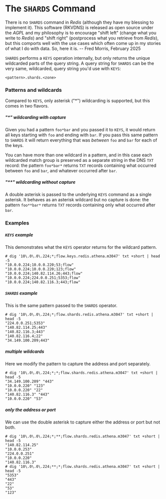# The `SHARDS` Command

There is no `SHARDS` command in _Redis_ (although they have my blessing to implement it). This software (RKVDNS) is released as open source under the _AGPL_ and
my philosophy is to encourage "shift left" (change what you write to _Redis_) and "shift right" (postprocess what you retrieve from _Redis_), but this
comports well with the use cases which often come up in my stories of what I do with data. So, here it is. -- Fred Morris, February 2025

`SHARDS` performs a `KEYS` operation internally, but only returns the unique wildcarded parts of the query string. A query string for `SHARDS` can be the
very same, wildcarded, query string you'd use with `KEYS`:

    <pattern>.shards.<zone>

### Patterns and wildcards

Compared to `KEYS`, only asterisk ("*") wildcarding is supported, but this comes in two flavors.

##### "*" wildcarding with capture

Given you had a pattern `foo*bar` and you passed it to `KEYS`, it would return all keys starting with `foo` and ending with `bar`. If you pass this
same pattern to `SHARDS` it will return everything that was _between_ `foo` and `bar` for each of the keys.

You can have more than one wildcard in a pattern, and in this case each wildcarded match group is preserved as a separate string in the DNS `TXT` record:
the pattern `foo*bar*` returns `TXT` records containing what occurred between `foo` and `bar`, and whatever occurred after `bar`.

##### "**" wildcarding without capture

A double asterisk is passed to the underlying `KEYS` command as a single asterisk. It behaves as an asterisk wildcard but no capture is done:
the pattern `foo**bar*` returns `TXT` records containing only what occurred after `bar`.

### Examples

##### `KEYS` example

This demonstrates what the `KEYS` operator returns for the wildcard pattern.

```
# dig '10\.0\.0\.224;*;flow.keys.redis.athena.m3047' txt +short | head -5
"10.0.0.224;10.0.0.220;53;flow"
"10.0.0.224;10.0.0.220;123;flow"
"10.0.0.224;140.82.114.26;443;flow"
"10.0.0.224;224.0.0.251;5353;flow"
"10.0.0.224;140.82.116.3;443;flow"
```

##### `SHARDS` example

This is the same pattern passed to the `SHARDS` operator.

```
# dig '10\.0\.0\.224;*;flow.shards.redis.athena.m3047' txt +short | head -5
"224.0.0.251;5353"
"140.82.114.25;443"
"140.82.116.3;443"
"140.82.116.4;22"
"34.149.100.209;443"
```

##### multiple wildcards

Here we modify the pattern to capture the address and port separately.

```
# dig '10\.0\.0\.224;*;*;flow.shards.redis.athena.m3047' txt +short | head -5
"34.149.100.209" "443"
"10.0.0.220" "123"
"10.0.0.220" "22"
"140.82.116.3" "443"
"10.0.0.220" "53"
```

##### only the address or port

We can use the double asterisk to capture either the address or port but not both.

```
# dig '10\.0\.0\.224;*;**;flow.shards.redis.athena.m3047' txt +short | head -5
"140.82.114.25"
"10.0.0.253"
"224.0.0.251"
"10.0.0.220"
"140.82.116.3"
# dig '10\.0\.0\.224;**;*;flow.shards.redis.athena.m3047' txt +short | head -5
"5353"
"443"
"22"
"53"
"123"
```
